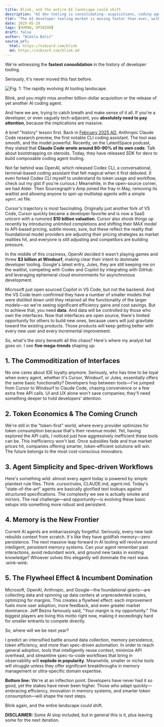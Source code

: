 ```yaml
---
title: Blink, and the entire AI landscape could shift
description: "AI dev tooling is consolidating--acquisitions, coding agents, and fierce competition reshape interfaces, pricing, and memory."
tldr: "The AI developer tooling market is moving faster than ever, with big players acquiring startups and releasing powerful coding agents. Interfaces are becoming commoditized, token economics will drive cost efficiency, spec-driven workflows prevail, memory persistence is key, and incumbents' flywheel grows stronger."
date: 2025-05-20
tags: [HUMAN, OPINION]
draft: false
author: "Nikola Balić"
source_url:
  html: https://nibzard.com/blink
  md: https://nibzard.com/blink.md
---
```


We're witnessing the **fastest consolidation** in the history of developer tooling.

Seriously, it's never moved this fast before.

![Fig. 1: The rapidly evolving AI tooling landscape.](/images/placeholder.jpeg)

Blink, and you might miss another billion-dollar acquisition or the release of yet another AI coding agent.

And here we are, trying to catch breath and make sense of it all. If you're a developer, or even vaguely tech-adjacent, you **absolutely need to pay attention**, because the implications are massive.

A brief "history" lesson first. Back in [February 2025 AD](https://www.anthropic.com/news/claude-3-7-sonnet), Anthropic Claude Code research preview, the first notable CLI coding assistant. The tool was smooth, and the model powerful. Recently, on the LatentSpace podcast, they stated that **Claude Code wrote around 80–90% of its own code**. Talk about bootstrapping on steroids. Today, they have released SDK for devs to build composable coding agent tooling.

Not far behind was OpenAI, which released Codex CLI, a conversational, terminal-based coding assistant that felt magical when it first debuted. (I even forked Codex CLI myself to understand its token usage and workflow, check out my gist if you're curious.) Meanwhile, in the open-source corner, we had Aider. Then Sourcegraph's Amp joined the fray in May, removing its waitlist and allowing anyone to spin up multistep agents with a simple `agent.md` file.

Cursor's trajectory is most fascinating. Originally just another fork of VS Code, Cursor quickly became a developer favorite and is now a SaaS unicorn with a rumored **$10 billion valuation**. Cursor also shook things up recently by introducing unlimited completions and shifting their MAX model to API-based pricing, subtle moves, sure, but these reflect the reality that foundational model providers are adjusting their pricing strategies as market realities hit, and everyone is still adjusting and competitors are building pressure.

In the middle of this craziness, OpenAI decided it wasn't playing games and threw **$3 billion at Windsurf**, making clear their intent to dominate developer tooling. Google's latest entry, Jules, they are still keeping me on the waitlist, competing with Codex and Copilot by integrating with GitHub and leveraging ephemeral cloud environments for asynchronous development.

Microsoft just open sourced Copilot in VS Code, but not the backend. And the VS Code team confirmed they have a number of smaller models that were distilled down until they retained all the functionality of the larger models—so we're seeing significant efficiency gains and cost savings. But to achieve that, you need **data**. And data will be controlled by those who own the interfaces. Now that interfaces are open source, there's limited opportunity for others to build new ones, because users will just gravitate toward the existing products. Those products will keep getting better with every new user and every incremental improvement.

So, what's the story beneath all this chaos? Here's where my analyst hat goes on. I see **five mega-trends** shaping up:

## 1. The Commoditization of Interfaces

No one cares about IDE loyalty anymore. Seriously, who has time to be loyal when every agent, whether it's Cursor, Windsurf, or Jules, essentially offers the same basic functionality? Developers hop between tools—I've jumped from Cursor to Windsurf to Claude Code, chasing convenience or a few extra free API calls. UI and UX alone won't save companies; they'll need something deeper to hold developers' attention.

## 2. Token Economics & The Coming Crunch

We're still in the "token-first" world, where every provider optimizes for token consumption because that's their revenue model. Yet, having explored the API calls, I noticed just how aggressively inefficient these tools can be. This inefficiency won't last. Once subsidies fade and true market prices hit, companies offering smarter, token-efficient solutions will win. The future belongs to the most cost-conscious innovators.

## 3. Agent Simplicity and Spec-driven Workflows

Here's something wild: almost every agent today is powered by simple plaintext rule files. Think .cursor/rules, CLAUDE.md, agent.md. Today's "state-of-the-art" agents are basically glorified text lookups against structured specifications. The complexity we see is actually smoke and mirrors. The real challenge—and opportunity—is evolving these basic setups into something more robust and persistent.

## 4. Memory is the New Frontier

Current AI agents are embarrassingly forgetful. Seriously, every new task rebuilds context from scratch. It's like they have goldfish memory—zero persistence. The next massive leap forward in AI tooling will revolve around intelligent, persistent memory systems. Can your agent remember past interactions, avoid redundant work, and ground new tasks in existing knowledge? Whoever solves this elegantly will dominate the next wave. :wink-wink:

## 5. The Flywheel Effect & Incumbent Domination

Microsoft, OpenAI, Anthropic, and Google—the foundational giants—are collecting data and spinning up data centers at unprecedented scales, optimizing for margins. This creates a flywheel effect: each improvement fuels more user adoption, more feedback, and even greater market dominance. Jeff Bezos famously said, "Your margin is my opportunity." The biggest players are living this motto right now, making it exceedingly hard for smaller entrants to compete directly.

So, where will we be next year?

I predict an intensified battle around data collection, memory persistence, token efficiency, and more than spec-driven automation. In order to reach general adoption, tools that intelligently reuse context, minimize API overhead, and streamline spec-to-code workflows that bring in observability will **explode in popularity**. Meanwhile, smaller or niche tools will struggle unless they offer significant breakthroughs in memory management or ultra-specific domain expertise.

**Bottom line:** We're at an inflection point. Developers have never had it so good, yet the stakes have never been higher. Those who adapt quickly—embracing efficiency, innovation in memory systems, and smarter token consumption—will shape the next steps.

Blink again, and the entire landscape could shift.

**DISCLAIMER:** Some AI slop included, but in general this is it, plus leaving some for the next iteration.